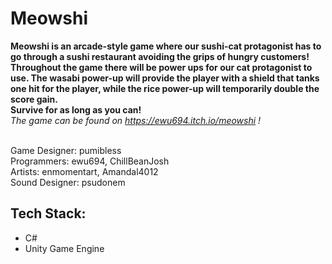# Meowshi
**Meowshi is an arcade-style game where our sushi-cat protagonist has to go through a sushi restaurant avoiding the grips of hungry customers! <br>
Throughout the game there will be power ups for our cat protagonist to use. The wasabi power-up will provide the player with a shield that tanks one hit for the player, while the rice power-up will temporarily double the score gain. <br>
Survive for as long as you can!** <br>
*The game can be found on https://ewu694.itch.io/meowshi !*
<br>
<br>

Game Designer: pumibless <br>
Programmers: ewu694, ChillBeanJosh <br>
Artists: enmomentart, Amandal4012 <br>
Sound Designer: psudonem <br>

## Tech Stack: 
- C#
- Unity Game Engine

